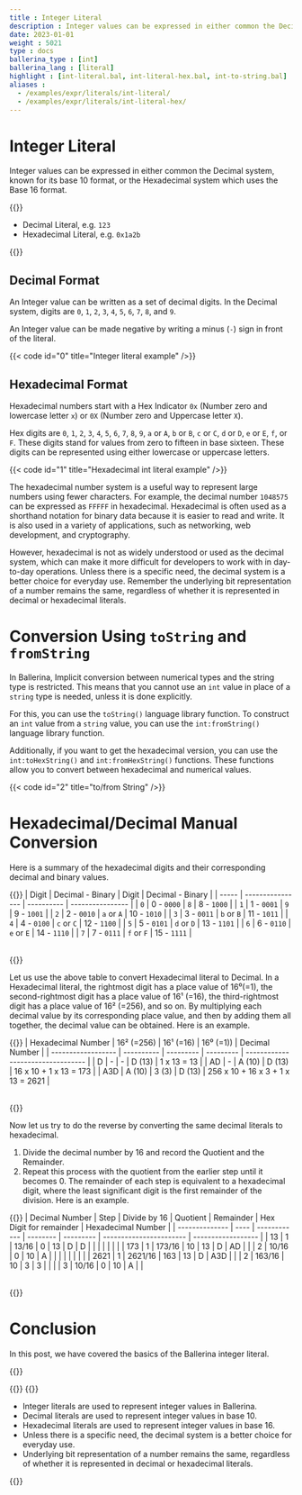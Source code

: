 ```yaml
---
title : Integer Literal
description : Integer values can be expressed in either common the Decimal system, known for its base 10 format, or the Hexadecimal system which uses the Base 16 format.
date: 2023-01-01
weight : 5021
type : docs
ballerina_type : [int]
ballerina_lang : [literal]
highlight : [int-literal.bal, int-literal-hex.bal, int-to-string.bal]
aliases : 
  - /examples/expr/literals/int-literal/
  - /examples/expr/literals/int-literal-hex/
---
```


# Integer Literal

Integer values can be expressed in either common the Decimal system, known for its base 10 format, or the Hexadecimal system which uses the Base 16 format.

<!--more-->
{{<md class="syntax">}}

* Decimal Literal, e.g. `123`
* Hexadecimal Literal, e.g. `0x1a2b`

{{</md>}}

## Decimal Format

An Integer value can be written as a set of decimal digits. In the Decimal system, digits are 
`0`, `1`, `2`, `3`, `4`, `5`, `6`, `7`, `8`, and `9`.

An Integer value can be made negative by writing a minus (`-`) sign in front of the literal.

{{< code id="0" title="Integer literal example" />}}

## Hexadecimal Format

Hexadecimal numbers start with a Hex Indicator `0x` (Number zero and lowercase letter `x`) or `0X` 
(Number zero and Uppercase letter `X`).

Hex digits are `0`, `1`, `2`, `3`, `4`, `5`, `6`, `7`, `8`, `9`, `a` or `A`, `b` or `B`, `c` or `C`, `d` or `D`, `e` 
or `E`, `f`, or `F`. These digits stand for values from zero to fifteen in base sixteen. 
These digits can be represented using either lowercase or uppercase letters.

{{< code id="1"  title="Hexadecimal int literal example" />}}

The hexadecimal number system is a useful way to represent large numbers using fewer characters. 
For example, the decimal number `1048575` can be expressed as `FFFFF` in hexadecimal.
Hexadecimal is often used as a shorthand notation for binary data because it is easier to read and write.
It is also used in a variety of applications, such as networking, web development, and cryptography.

However, hexadecimal is not as widely understood or used as the decimal system, which can make it more difficult for
developers to work with in day-to-day operations. Unless there is a specific need, the decimal system is a better
choice for everyday use. Remember the underlying bit representation of a number remains the same,
regardless of whether it is represented in decimal or hexadecimal literals.

# Conversion Using `toString` and `fromString`

In Ballerina, Implicit conversion between numerical types and the string type is restricted. 
This means that you cannot use an `int` value in place of a `string` type is needed, unless it is done explicitly.

For this, you can use the `toString()` language library function. To construct an `int` value from a `string` value,
you can use the `int:fromString()`  language library function.

Additionally, if you want to get the hexadecimal version, you can use the `int:toHexString()` and `int:fromHexString()`
functions. These functions allow you to convert between hexadecimal and numerical values.

{{< code id="2" title="to/from String" />}}

# Hexadecimal/Decimal Manual Conversion

Here is a summary of the hexadecimal digits and their corresponding decimal and binary values.

{{<md class="post_element post_table center post_table_compact" >}}
| Digit | Decimal - Binary | Digit      | Decimal - Binary |
| ----- | ---------------- | ---------- | ---------------- |
| `0`   | 0 - `0000`       | `8`        | 8 - `1000`       |
| `1`   | 1 - `0001`       | `9`        | 9 - `1001`       |
| `2`   | 2 - `0010`       | `a` or `A` | 10 - `1010`      |
| `3`   | 3 - `0011`       | `b` or `B` | 11 - `1011`      |
| `4`   | 4 - `0100`       | `c` or `C` | 12 - `1100`      |
| `5`   | 5 - `0101`       | `d` or `D` | 13 - `1101`      |
| `6`   | 6 - `0110`       | `e` or `E` | 14 - `1110`      |
| `7`   | 7 - `0111`       | `f` or `F` | 15 - `1111`      |

<br>
{{</md>}}

Let us use the above table to convert Hexadecimal literal to Decimal. In a Hexadecimal literal,
the rightmost digit has a place value of 16⁰(=1), the second-rightmost digit has a place value of 16¹ (=16),
the third-rightmost digit has a place value of 16² (=256), and so on.
By multiplying each decimal value by its corresponding place value, and then by adding them all together,
the decimal value can be obtained. Here is an example.

{{<md class="post_table center post_table_compact" >}}
| Hexadecimal Number | 16² (=256) | 16¹ (=16) | 16⁰ (=1)) | Decimal Number                    |
| ------------------ | ---------- | --------- | --------- | --------------------------------- |
| D                  | -          | -         | D (13)    | 1 x 13 = 13                       |
| AD                 | -          | A (10)    | D (13)    | 16 x 10 + 1 x 13 = 173            |
| A3D                | A (10)     | 3 (3)     | D (13)    | 256 x 10 + 16 x 3 + 1 x 13 = 2621 |

<br>
{{</md>}}

Now let us try to do the reverse by converting the same decimal literals to hexadecimal.

1. Divide the decimal number by 16 and record the Quotient and the Remainder.
2. Repeat this process with the quotient from the earlier step until it becomes 0.
   The remainder of each step is equivalent to a hexadecimal digit, 
   where the least significant digit is the first remainder of the division. Here is an example.

{{<md class="post_table center post_table_compact" >}}
| Decimal Number | Step | Divide by 16 | Quotient | Remainder | Hex Digit for remainder | Hexadecimal Number |
| -------------- | ---- | ------------ | -------- | --------- | ----------------------- | ------------------ |
| 13             | 1    | 13/16        | 0        | 13        | D                       | D                  |
|                |      |              |          |           |
| 173            | 1    | 173/16       | 10       | 13        | D                       | AD                 |
|                | 2    | 10/16        | 0        | 10        | A                       |                    |
|                |      |              |          |           |
| 2621           | 1    | 2621/16      | 163      | 13        | D                       | A3D                |
|                | 2    | 163/16       | 10       | 3         | 3                       |                    |
|                | 3    | 10/16        | 0        | 10        | A                       |                    |

<br>
{{</md>}}

# Conclusion

In this post, we have covered the basics of the Ballerina integer literal. 

{{<md class="keypoint">}}

{{</md>}}
{{<md class="tldr">}}

* Integer literals are used to represent integer values in Ballerina.
* Decimal literals are used to represent integer values in base 10.
* Hexadecimal literals are used to represent integer values in base 16.
* Unless there is a specific need, the decimal system is a better choice for everyday use.
* Underlying bit representation of a number remains the same, regardless of whether it is represented in decimal or
  hexadecimal literals.

{{</md>}}
